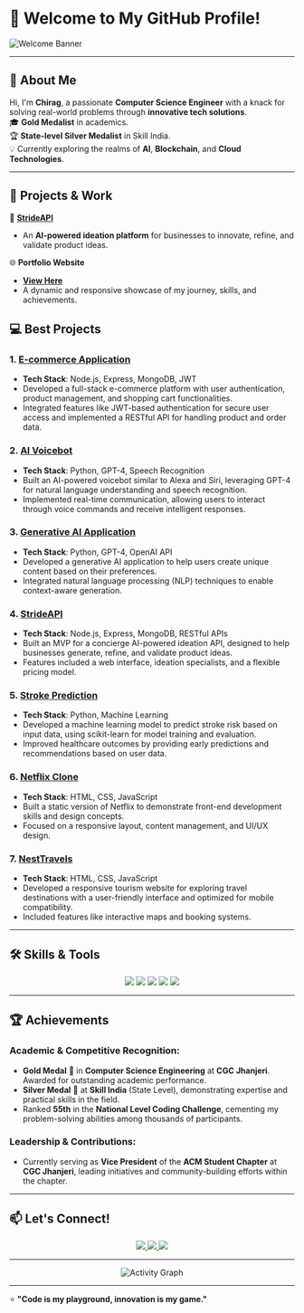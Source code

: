 # 👋 Welcome to My GitHub Profile!  

![Welcome Banner](https://user-images.githubusercontent.com/your-banner-link.gif)

---

## 🌟 About Me

Hi, I'm **Chirag**, a passionate **Computer Science Engineer** with a knack for solving real-world problems through **innovative tech solutions**.  
🎓 **Gold Medalist** in academics.  
🏆 **State-level Silver Medalist** in Skill India.  
💡 Currently exploring the realms of **AI**, **Blockchain**, and **Cloud Technologies**.

---



## 💼 Projects & Work

🚀 **[StrideAPI]([https://your-strideapi-link.com](https://strideapi.wegic.app/))**  
- An **AI-powered ideation platform** for businesses to innovate, refine, and validate product ideas.

🌐 **Portfolio Website**  
- **[View Here]([https://your-portfolio-link.com](https://chiragsahni093.netlify.app/))**  
- A dynamic and responsive showcase of my journey, skills, and achievements.

## 💻 Best Projects

### 1. **[E-commerce Application]([https://github.com/your-username/e-commerce-app](https://chiragtech.ccbp.tech/))**
   - **Tech Stack**: Node.js, Express, MongoDB, JWT
   - Developed a full-stack e-commerce platform with user authentication, product management, and shopping cart functionalities.
   - Integrated features like JWT-based authentication for secure user access and implemented a RESTful API for handling product and order data.

### 2. **[AI Voicebot]([https://github.com/chiragSahani/ai-voicebot](https://github.com/chiragSahani/AI_Voice_Alexa.git))**
   - **Tech Stack**: Python, GPT-4, Speech Recognition
   - Built an AI-powered voicebot similar to Alexa and Siri, leveraging GPT-4 for natural language understanding and speech recognition.
   - Implemented real-time communication, allowing users to interact through voice commands and receive intelligent responses.

### 3. **[Generative AI Application]([[https://github.com/chiragSahani/ai-voicebot](https://aichiragbot.ccbp.tech/)]([https://github.com/chiragSahani/AI_Voice_Alexa.git](https://aichiragbot.ccbp.tech/)))**
   - **Tech Stack**: Python, GPT-4, OpenAI API
   - Developed a generative AI application to help users create unique content based on their preferences.
   - Integrated natural language processing (NLP) techniques to enable context-aware generation.

### 4. **[StrideAPI]([https://chiragtech.ccbp.tech/](https://strideapi.wegic.app/))**
   - **Tech Stack**: Node.js, Express, MongoDB, RESTful APIs
   - Built an MVP for a concierge AI-powered ideation API, designed to help businesses generate, refine, and validate product ideas.
   - Features included a web interface, ideation specialists, and a flexible pricing model.

### 5. **[Stroke Prediction]([https://github.com/your-username/stroke-prediction](https://github.com/chiragSahani/Heart_disease.git))**
   - **Tech Stack**: Python, Machine Learning
   - Developed a machine learning model to predict stroke risk based on input data, using scikit-learn for model training and evaluation.
   - Improved healthcare outcomes by providing early predictions and recommendations based on user data.

### 6. **[Netflix Clone]([https://github.com/your-username/netflix-clone](https://netchir95.ccbp.tech/))**
   - **Tech Stack**: HTML, CSS, JavaScript
   - Built a static version of Netflix to demonstrate front-end development skills and design concepts.
   - Focused on a responsive layout, content management, and UI/UX design.

### 7. **[NestTravels]([https://github.com/your-username/nesttravels](https://nesttravels99.ccbp.tech/))**
   - **Tech Stack**: HTML, CSS, JavaScript
   - Developed a responsive tourism website for exploring travel destinations with a user-friendly interface and optimized for mobile compatibility.
   - Included features like interactive maps and booking systems.



---

## 🛠️ Skills & Tools

<div align="center">
  <img src="https://img.shields.io/badge/Python-4.5%2F5-blue?style=for-the-badge&logo=python" />
  <img src="https://img.shields.io/badge/JavaScript-Intermediate-yellow?style=for-the-badge&logo=javascript" />
  <img src="https://img.shields.io/badge/React.js-Expert-blueviolet?style=for-the-badge&logo=react" />
  <img src="https://img.shields.io/badge/MongoDB-Proficient-green?style=for-the-badge&logo=mongodb" />
  <img src="https://img.shields.io/badge/TailwindCSS-Expert-teal?style=for-the-badge&logo=tailwindcss" />
</div>

---

## 🏆 Achievements

### Academic & Competitive Recognition:
- **Gold Medal** 🏅 in **Computer Science Engineering** at **CGC Jhanjeri**. Awarded for outstanding academic performance.
- **Silver Medal** 🥈 at **Skill India** (State Level), demonstrating expertise and practical skills in the field.
- Ranked **55th** in the **National Level Coding Challenge**, cementing my problem-solving abilities among thousands of participants.

### Leadership & Contributions:
- Currently serving as **Vice President** of the **ACM Student Chapter** at **CGC Jhanjeri**, leading initiatives and community-building efforts within the chapter.




---

## 📫 Let's Connect!

<p align="center">
  <a href="[https://linkedin.com/in/your-link](https://www.linkedin.com/in/chiragsahani/)" target="_blank">
    <img src="https://img.shields.io/badge/LinkedIn-Connect-blue?style=for-the-badge&logo=linkedin" />
  </a>
  <a href="mailto:chiragsahani093@gmail.com" target="_blank">
    <img src="https://img.shields.io/badge/Email-Contact-red?style=for-the-badge&logo=gmail" />
  </a>
  <a href="https://github.com/chiragSahani" target="_blank">
    <img src="https://img.shields.io/badge/GitHub-Follow-black?style=for-the-badge&logo=github" />
  </a>
</p>

---

<p align="center">
  <img src="https://github-readme-activity-graph.vercel.app/graph?username=your-github-username&bg_color=0d1117&color=ffffff&line=00bfff&point=ff9900&area=true&hide_border=true" alt="Activity Graph" />
</p>

---

⭐ **"Code is my playground, innovation is my game."**  
